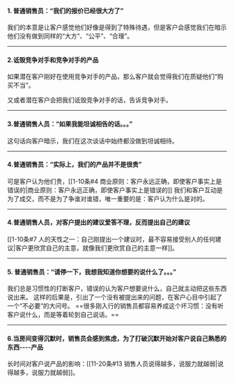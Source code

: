 #### 1. 普通销售员：“我们的报价已经很大方了”
我们的本意是让客户感觉他们好像是得到了特殊待遇，但是客户会感觉我们在暗示他们没有做到同样的“大方”、“公平”、“合理”。

***

#### 2.诋毁竞争对手和竞争对手的产品
如果潜在客户刚好在使用竞争对手的产品，那么客户就会觉得我们在质疑他们“购买不当”。

又或者潜在客户会把我们诋毁竞争对手的话，告诉竞争对手。

***

#### 3.普通销售人员：“如果我能坦诚相告的话。。。”
这句话向客户暗示，我们在这次谈话中始终都没做到坦诚相待。

***

#### 4.普通销售员：“实际上，我们的产品并不是很贵”
可是客户认为他们贵，[[1-10条#4 商业原则：客户永远正确，即使客户事实上是错误的|商业原则：客户永远正确，即使客户事实上是错误的]]
我们和客户互动是为了成交，而不是为了争谁对谁错，唯一重要的是：客户认为什么是对的。

***

#### 4.普通销售人员，对客户提出的建议爱答不理，反而提出自己的建议
[[1-10条#7 人的天性之一：自己刚提出一个建议时，最不容易接受别人的任何建议|客户更欣赏自己的主意，就像我们更欣赏自己的主意一样]]。

***

#### 5. 普通销售员：“请停一下，我想我知道你想要的说什么了。。。”
我们总是习惯性的打断客户，错误的认为客户想要说什么，自己就主动把这些东西说出来。
这样的后果是，引出了一个没有被提出来的问题，在客户心目中引起了一个“不必要”的大问号。
==很多刚入行的销售员都容易养成这个坏习惯：没有听客户说什么，而是等着轮到自己说话。==

***

#### 6.当房间变得沉默时，销售员会感到焦虑，为了打破沉默开始对客户说自己熟悉的东西----产品
长时间对客户说产品的影响：[[11-20条#13 销售人员说得越多，说服力就越弱|说得越多，说服力就越弱]]。

